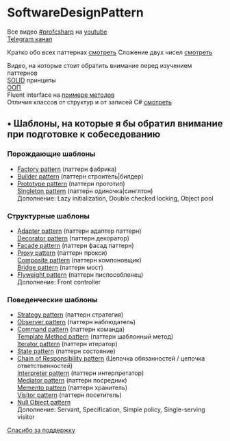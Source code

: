 # SoftwareDesignPattern

Все видео [#profcsharp](https://www.youtube.com/hashtag/profcsharp) на [youtube](https://www.youtube.com/hashtag/profcsharp)  
[Telegram канал](http://ksergey.ru/profcsharp/)

Кратко обо всех паттернах [смотреть](https://youtu.be/VCNcgR0PHpU)
Сложение двух чисел [смотреть](https://youtu.be/07W9SLmoV-Q)

Видео, на которые стоит обратить внимание перед изучением паттернов  
[SOLID](https://youtube.com/playlist?list=PLsV7KW4r_oBBerr7Fjazux9P4yyVZEGhM) принципы  
[ООП](https://www.youtube.com/watch?v=Jdzp4_AHFPE&list=PLsV7KW4r_oBCJc9q1fA5UDJ41tYgwdfyt&index=1)  
Fluent interface на [примере методов](https://www.youtube.com/watch?v=Pf2Xab-vGa4&list=PLsV7KW4r_oBDh1AGGMfzq_PauWWnKmhAC&index=1)  
Отличия классов от структур и от записей C# [смотреть](https://youtu.be/4JBjBGztMso)  

## • Шаблоны, на которые я бы обратил внимание при подготовке к собеседованию  


### Порождающие шаблоны
* [Factory pattern](https://youtu.be/ZLUeQAekhkc) (паттерн фабрика)  
* [Builder pattern](https://youtu.be/86LofUIbHgw) (паттерн cтроитель|билдер)  
* [Prototype pattern](https://youtu.be/e4mRDEynnDw) (паттерн прототип)  
[Singleton pattern](https://youtu.be/rvbh1G5jC1I) (паттерн одиночка|синглтон)  
Дополнение: Lazy initialization, Double checked locking, Object pool  

### Структурные шаблоны 
* [Adapter pattern](https://youtu.be/6mJXV9m_cmQ) (паттерн адаптер паттерн)  
[Decorator pattern](https://youtu.be/BLSV3B7sp8M) (паттерн декоратор)  
* [Facade pattern](https://youtu.be/SusH5uiWvxw) (паттерн фасад паттерн)  
* [Proxy pattern](https://youtu.be/K8JiU2eKb50) (паттерн прокси)  
[Composite pattern](https://youtu.be/h2AvQ-Epd1I) (паттерн компоновщик)  
[Bridge pattern](https://youtu.be/ePbId3gENRo) (паттерн мост)  
* [Flyweight pattern](https://youtu.be/mZ7OnzlSth0) (паттерн писпособленец)  
Дополнение: Front controller  

### Поведенческие шаблоны
* [Strategy pattern](https://youtu.be/Gn2XLfAdDxI) (паттерн стратегия)  
* [Observer pattern](https://youtu.be/8UUO81WB_5M) (паттерн наблюдатель)  
* [Command pattern](https://youtu.be/HXEtIt9hRrs) (паттерн команда)  
[Template Method pattern](https://youtu.be/J4mD4mkTbog) (паттерн шаблонный метод)  
[Iterator pattern](https://youtu.be/TMUf03QsPPM) (паттерн итератор)  
* [State pattern](https://youtu.be/oraxX9MTliQ) (паттерн состояние)  
* [Chain of Responsibility pattern](https://youtu.be/OxJY5pNwFaY) (Цепочка обязанностей / цепочка ответственностей)  
[Interpreter pattern](https://youtu.be/nmjw6xdkakQ) (паттерн интерпретатор)  
[Mediator pattern](https://youtu.be/1fyZokexZKI) (паттерн посредник)  
[Memento pattern](https://youtu.be/5eNM5zpAbjM) (паттерн хранитель)  
[Visitor pattern](https://youtu.be/JtkVGWj-7Wg) (паттерн посетитель)  
* [Null Object pattern](https://youtu.be/XNfX3rIx0L0)  
Дополнение: Servant, Specification, Simple policy, Single-serving visitor  
  
[Спасибо за поддержку](https://www.youtube.com/c/SergeyK?sub_confirmation=1)  
